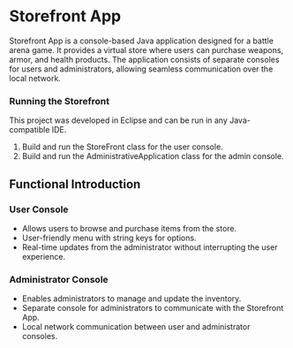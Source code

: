 # Storefront App
Storefront App is a console-based Java application designed for a battle arena game. It provides a virtual store where users can purchase weapons, armor, and health products. The application consists of separate consoles for users and administrators, allowing seamless communication over the local network.

### Running the Storefront
This project was developed in Eclipse and can be run in any Java-compatible IDE.

1. Build and run the StoreFront class for the user console.
2. Build and run the AdministrativeApplication class for the admin console.

## Functional Introduction

### User Console
- Allows users to browse and purchase items from the store.
- User-friendly menu with string keys for options.
- Real-time updates from the administrator without interrupting the user experience.
### Administrator Console
- Enables administrators to manage and update the inventory.
- Separate console for administrators to communicate with the Storefront App.
- Local network communication between user and administrator consoles.

